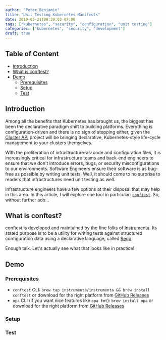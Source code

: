 ```yaml
---
author: "Peter Benjamin"
title: "Unit Testing Kubernetes Manifests"
date: 2019-05-21T08:29:03-07:00
tags: ["kubernetes", "security", "configuration", "unit testing"]
categories: ["kubernetes", "security", "development"]
draft: true
---
```


## Table of Content

<!-- toc -->
- [Introduction](#introduction)
- [What is conftest?](#what-is-conftest)
- [Demo](#demo)
  - [Prerequisites](#prerequisites)
  - [Setup](#setup)
  - [Test](#test)
<!-- /toc -->

## Introduction

Among all the benefits that Kubernetes has brought us, the biggest has been the
declarative paradigm shift to building platforms. Everything is
configuration-driven and there is no sign of stopping either, given the [Cluster
API](https://github.com/kubernetes-sigs/cluster-api) project will be bringing
declarative, Kubernetes-style life-cycle management to your clusters themselves.

With the proliferation of infrastructure-as-code and configuration files, it is
increasingly critical for infrastructure teams and back-end engineers to ensure
that we don't introduce errors, bugs, or security misconfigurations to our
environments. Software Engineers ensure their software is as bug-free as
possible by writing unit tests. Well, it should come to no surprise to readers
that infrastructures need unit testing as well.

Infrastructure engineers have a few options at their disposal that may help in
this area. In this article, I will explore one tool in particular:
[`conftest`](https://github.com/instrumenta/conftest). So, without further
ado...

## What is conftest?

conftest is developed and maintained by the fine folks of
[Instrumenta](https://instrumenta.dev). Its stated purpose is to be a utility
for writing tests against structured configuration data using a declarative
language, called
[Rego](https://www.openpolicyagent.org/docs/how-do-i-write-policies.html).

Enough talk. Let's actually see what that looks like in practice!

## Demo

### Prerequisites

- `conftest` CLI: `brew tap instrumenta/instrumenta && brew install conftest` or
  download for the right platform from [GitHub
  Releases](https://github.com/instrumenta/conftest/releases)
- `opa` CLI (if you want nice features like `opa fmt`): `brew install opa` or download for the right platform
  from [GitHub Releases](https://github.com/open-policy-agent/opa/releases)

### Setup

### Test
